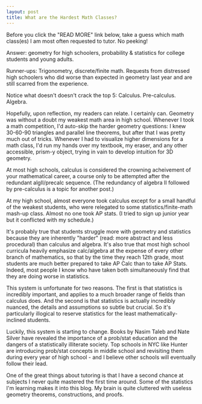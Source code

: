 ```yaml
---
layout: post
title: What are the Hardest Math Classes? 
---
```


Before you click the "READ MORE" link below, take a guess which math class(es) I am most often requested to tutor. No peeking!  

Answer: geometry for high schoolers, probability & statistics for college students and young adults.  

Runner-ups: Trigonometry, discrete/finite math.  Requests from distressed high schoolers who did worse than expected in geometry last year and are still scarred from the experience. 

Notice what doesn't doesn't crack the top 5: Calculus. Pre-calculus. Algebra.  

Hopefully, upon reflection, my readers can relate.  I certainly can.  Geometry was without a doubt my weakest math area in high school.  Whenever I took a math competition, I'd auto-skip the harder geometry questions: I knew 30-60-90 triangles and parallel line theorems, but after that I was pretty much out of tricks.  Whenever I had to visualize higher dimensions for a math class, I'd run my hands over my textbook, my eraser, and any other accessible, prism-y object, trying in vain to develop intuition for 3D geometry. 

At most high schools, calculus is considered the crowning acheivement of your mathematical career, a course only to be attempted after the redundant algII/precalc sequence.  (The redundancy of algebra II followed by pre-calculus is a topic for another post.)

At my high school, almost everyone took calculus except for a small handful of the weakest students, who were relegated to some statistics/finite-math mash-up class.  Almost no one took AP stats. (I tried to sign up junior year but it conflicted with my schedule.)  

It's probably true that students struggle more with geometry and statistics because they are inherently "harder" (read: more abstract and less procedural) than calculus and algebra.  It's also true that most high school curricula heavily emphasize calc/algebra at the expense of every other branch of mathematics, so that by the time they reach 12th grade, most students are much better prepared to take AP Calc than to take AP Stats.  Indeed, most people I know who have taken both simultaneously find that they are doing worse in statistics.  

This system is unfortunate for two reasons.  The first is that statistics is incredibly important, and applies to a much broader range of fields than calculus does.  And the second is that statistics is actually incredibly nuanced, the details and assumptions so subtle but crucial.  So it's particularly illogical to reserve statistics for the least mathematically-inclined students.

Luckily, this system is starting to change. Books by Nasim Taleb and Nate Silver have revealed the importance of a prob/stat education and the dangers of a statistically illiterate society.  Top schools in NYC like Hunter are introducing prob/stat concepts in middle school and revisiting them during every year of high school - and I believe other schools will eventually follow their lead.  

One of the great things about tutoring is that I have a second chance at subjects I never quite mastered the first time around.  Some of the statistics I'm learning makes it into this blog.  My brain is quite cluttered with useless geometry theorems, constructions, and proofs.  
